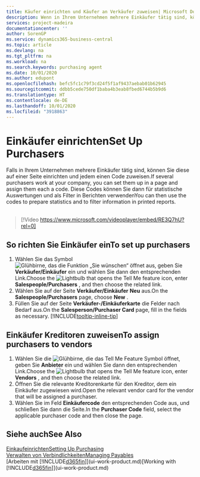 ```yaml
---
title: Käufer einrichten und Käufer an Verkäufer zuweisen| Microsoft Docs
description: Wenn in Ihrem Unternehmen mehrere Einkäufer tätig sind, können Sie diese für statistische Analyse organisieren.
services: project-madeira
documentationcenter: ''
author: SorenGP
ms.service: dynamics365-business-central
ms.topic: article
ms.devlang: na
ms.tgt_pltfrm: na
ms.workload: na
ms.search.keywords: purchasing agent
ms.date: 10/01/2020
ms.author: edupont
ms.openlocfilehash: befc5fc1c79f3cd24f5f1af9437aebab01b62945
ms.sourcegitcommit: ddbb5cede750df1baba4b3eab8fbed6744b5b9d6
ms.translationtype: HT
ms.contentlocale: de-DE
ms.lasthandoff: 10/01/2020
ms.locfileid: "3918863"
---
```

# <a name="set-up-purchasers"></a><span data-ttu-id="27e42-103">Einkäufer einrichten</span><span class="sxs-lookup"><span data-stu-id="27e42-103">Set Up Purchasers</span></span>
<span data-ttu-id="27e42-104">Falls in Ihrem Unternehmen mehrere Einkäufer tätig sind, können Sie diese auf einer Seite einrichten und jedem einen Code zuweisen.</span><span class="sxs-lookup"><span data-stu-id="27e42-104">If several purchasers work at your company, you can set them up in a page and assign them each a code.</span></span> <span data-ttu-id="27e42-105">Diese Codes können Sie dann für statistische Auswertungen und als Filter in Berichten verwenden</span><span class="sxs-lookup"><span data-stu-id="27e42-105">You can then use the codes to prepare statistics and to filter information in printed reports.</span></span><br><br>  

> [!Video https://www.microsoft.com/videoplayer/embed/RE3Q7hU?rel=0]

## <a name="to-set-up-purchasers"></a><span data-ttu-id="27e42-106">So richten Sie Einkäufer ein</span><span class="sxs-lookup"><span data-stu-id="27e42-106">To set up purchasers</span></span>
1. <span data-ttu-id="27e42-107">Wählen Sie das Symbol ![Glühbirne, das die Funktion „Sie wünschen“ öffnet](media/ui-search/search_small.png "Was möchten Sie tun?") aus, geben Sie **Verkäufer/Einkäufer** ein und wählen Sie dann den entsprechenden Link.</span><span class="sxs-lookup"><span data-stu-id="27e42-107">Choose the ![Lightbulb that opens the Tell Me feature](media/ui-search/search_small.png "Tell me what you want to do") icon, enter **Salespeople/Purchasers** , and then choose the related link.</span></span>
2. <span data-ttu-id="27e42-108">Wählen Sie auf der Seite **Verkäufer/Einkäufer** **Neu** aus.</span><span class="sxs-lookup"><span data-stu-id="27e42-108">On the **Salespeople/Purchasers** page, choose **New** .</span></span>
3. <span data-ttu-id="27e42-109">Füllen Sie auf der Seite **Verkäufer-/Einkäuferkarte** die Felder nach Bedarf aus.</span><span class="sxs-lookup"><span data-stu-id="27e42-109">On the **Salesperson/Purchaser Card** page, fill in the fields as necessary.</span></span> [!INCLUDE[tooltip-inline-tip](includes/tooltip-inline-tip_md.md)]

## <a name="to-assign-purchasers-to-vendors"></a><span data-ttu-id="27e42-110">Einkäufer Kreditoren zuweisen</span><span class="sxs-lookup"><span data-stu-id="27e42-110">To assign purchasers to vendors</span></span>
1. <span data-ttu-id="27e42-111">Wählen Sie die ![Glühbirne, die das Tell Me Feature](media/ui-search/search_small.png "Was möchten Sie tun?") Symbol öffnet, geben Sie **Anbieter** ein und wählen Sie dann den entsprechenden Link.</span><span class="sxs-lookup"><span data-stu-id="27e42-111">Choose the ![Lightbulb that opens the Tell Me feature](media/ui-search/search_small.png "Tell me what you want to do") icon, enter **Vendors** , and then choose the related link.</span></span>
2. <span data-ttu-id="27e42-112">Öffnen Sie die relevante Kreditorenkarte für den Kreditor, dem ein Einkäufer zugewiesen wird.</span><span class="sxs-lookup"><span data-stu-id="27e42-112">Open the relevant vendor card for the vendor that will be assigned a purchaser.</span></span>
3. <span data-ttu-id="27e42-113">Wählen Sie im Feld **Einkäufercode** den entsprechenden Code aus, und schließen Sie dann die Seite.</span><span class="sxs-lookup"><span data-stu-id="27e42-113">In the **Purchaser Code** field, select the applicable purchaser code and then close the page.</span></span>

## <a name="see-also"></a><span data-ttu-id="27e42-114">Siehe auch</span><span class="sxs-lookup"><span data-stu-id="27e42-114">See Also</span></span>
[<span data-ttu-id="27e42-115">Einkaufeinrichten</span><span class="sxs-lookup"><span data-stu-id="27e42-115">Setting Up Purchasing</span></span>](purchasing-setup-purchasing.md)  
[<span data-ttu-id="27e42-116">Verwalten von Verbindlichkeiten</span><span class="sxs-lookup"><span data-stu-id="27e42-116">Managing Payables</span></span>](payables-manage-payables.md)  
<span data-ttu-id="27e42-117">[Arbeiten mit [!INCLUDE[d365fin](includes/d365fin_md.md)]](ui-work-product.md)</span><span class="sxs-lookup"><span data-stu-id="27e42-117">[Working with [!INCLUDE[d365fin](includes/d365fin_md.md)]](ui-work-product.md)</span></span>
